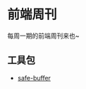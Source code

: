 # 前端周刊
每周一期的前端周刊来也~

## 工具包

* [safe-buffer](https://github.com/pillarjs/multiparty/blob/master/package.json)
